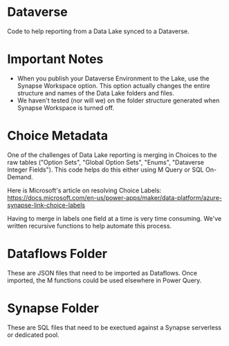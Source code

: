 # Dataverse
Code to help reporting from a Data Lake synced to a Dataverse.

# Important Notes
* When you publish your Dataverse Environment to the Lake, use the Synapse Workspace option. This option actually changes the entire structure and names of the Data Lake folders and files. 
* We haven't tested (nor will we) on the folder structure generated when Synapse Workspace is turned off.

# Choice Metadata
One of the challenges of Data Lake reporting is merging in Choices to the raw tables ("Option Sets", "Global Option Sets", "Enums", "Dataverse Integer Fields"). This code helps do this either using M Query or SQL On-Demand.

Here is Microsoft's article on resolving Choice Labels: https://docs.microsoft.com/en-us/power-apps/maker/data-platform/azure-synapse-link-choice-labels

Having to merge in labels one field at a time is very time consuming. We've written recursive functions to help automate this process.

# Dataflows Folder
These are JSON files that need to be imported as Dataflows. Once imported, the M functions could be used elsewhere in Power Query.

# Synapse Folder
These are SQL files that need to be exectued against a Synapse serverless or dedicated pool.
